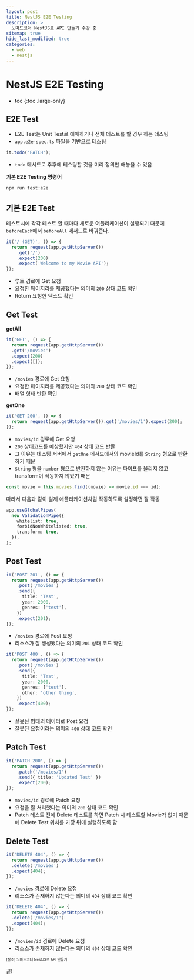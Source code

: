 ```yaml
---
layout: post
title: NestJS E2E Testing
description: >
  노마드코더 NestJS로 API 만들기 수강 중
sitemap: true
hide_last_modified: true
categories:
  - web
  - nestjs
---
```


# NestJS E2E Testing

- toc
{:toc .large-only}

## E2E Test

- E2E Test는 Unit Test로 애매하거나 전체 테스트를 할 경우 하는 테스팅
- `app.e2e-spec.ts` 파일을 기반으로 테스팅

```ts
it.todo('PATCH');
```

- `todo` 메서드로 추후에 테스팅할 것을 미리 정의만 해놓을 수 있음

**기본 E2E Testing 명령어**

```cmd
npm run test:e2e
```

## 기본 E2E Test

테스트시에 각각 테스트 할 때마다 새로운 어플리케이션이 실행되기 때문에 `beforeEach`에서 `beforeAll` 메서드로 바꿔준다.

```ts
it('/ (GET)', () => {
  return request(app.getHttpServer())
    .get('/')
    .expect(200)
    .expect('Welcome to my Movie API');
});
```

- 루트 경로에 Get 요청
- 요청한 페이지리를 제공했다는 의미의 `200` 상태 코드 확인
- Return 요청한 텍스트 확인

## Get Test

**getAll**

```ts
it('GET', () => {
  return request(app.getHttpServer())
  .get('/movies')
  .expect(200)
  .expect([]);
});
```

- `/movies` 경로에 Get 요청
- 요청한 페이지리를 제공했다는 의미의 `200` 상태 코드 확인
- 배열 형태 반환 확인

**getOne**

```ts
it('GET 200', () => {
  return request(app.getHttpServer()).get('/movies/1').expect(200);
});
```

- `movies/id` 경로에 Get 요청
- `200` 상태코드를 예상했지만 `404` 상태 코드 반환
- 그 이유는 테스팅 서버에서 `getOne` 메서드에서의 movieId를 `String` 형으로 반환하기 때문
- `String` 형을 `number` 형으로 반환하지 않는 이유는 파이프를 올리지 않고 transform이 작동하지 않았기 때문

```ts
const movie = this.movies.find((movie) => movie.id === id);
```

따라서 다음과 같이 실제 애플리케이션처럼 작동하도록 설정하면 잘 작동

```ts
app.useGlobalPipes(
  new ValidationPipe({
    whitelist: true,
    forbidNonWhitelisted: true,
    transform: true,
  }),
);
```

## Post Test

```ts
it('POST 201', () => {
  return request(app.getHttpServer())
    .post('/movies')
    .send({
      title: 'Test',
      year: 2000,
      genres: ['test'],
    })
    .expect(201);
});
```

- `/movies` 경로에 Post 요청
- 리소스가 잘 생성됐다는 의미의 `201` 상태 코드 확인

```ts
it('POST 400', () => {
  return request(app.getHttpServer())
    .post('/movies')
    .send({
      title: 'Test',
      year: 2000,
      genres: ['test'],
      other: 'other thing',
    })
    .expect(400);
});
```

- 잘못된 형태의 데이터로 Post 요청
- 잘못된 요청이라는 의미의 `400` 상태 코드 확인

## Patch Test

```ts
it('PATCH 200', () => {
  return request(app.getHttpServer())
    .patch('/movies/1')
    .send({ title: 'Updated Test' })
    .expect(200);
});
```

- `movies/id` 경로에 Patch 요청
- 요청을 잘 처리했다는 의미의 `200` 상태 코드 확인
- Patch 테스트 전에 Delete 테스트를 하면 Patch 시 테스트할 Movie가 없기 때문에 Delete Test 위치를 가장 뒤에 실행하도록 함 


## Delete Test

```ts
it('DELETE 404', () => {
  return request(app.getHttpServer())
  .delete('/movies')
  .expect(404);
});
```

- `/movies` 경로에 Delete 요청
- 리소스가 존재하지 않는다는 의미의 `404` 상태 코드 확인

```ts
it('DELETE 404', () => {
  return request(app.getHttpServer())
  .delete('/movies/1')
  .expect(404);
});
```

- `/movies/id` 경로에 Delete 요청
- 리소스가 존재하지 않는다는 의미의 `404` 상태 코드 확인





<span style="font-size:70%">[참조] 노마드코더 NestJS로 API 만들기

끝!
